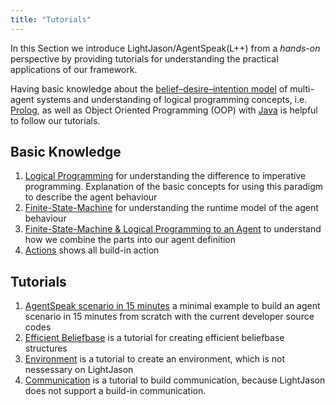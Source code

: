 ```yaml
---
title: "Tutorials"
---
```


In this Section we introduce LightJason/AgentSpeak(L++) from a *hands-on* perspective by providing tutorials for understanding the practical applications of our framework.

Having basic knowledge about the [belief–desire–intention model](https://en.wikipedia.org/wiki/Belief%E2%80%93desire%E2%80%93intention_software_model) of multi-agent systems and understanding of logical programming concepts, i.e. [Prolog](https://en.wikipedia.org/wiki/Prolog), as well as Object Oriented Programming (OOP) with [Java](https://docs.oracle.com/javase/tutorial/) is helpful to follow our tutorials.

## Basic Knowledge

1. [Logical Programming](basic-logicalprogramming) for understanding the difference to imperative programming. Explanation of the basic concepts for using this paradigm to describe the agent behaviour
2. [Finite-State-Machine](basic-finitestatemachine) for understanding the runtime model of the agent behaviour
3. [Finite-State-Machine & Logical Programming to an Agent](basic-fsm-logical-to-agent) to understand how we combine the parts into our agent definition
4. [Actions](basic-actions) shows all build-in action

## Tutorials

1. [AgentSpeak scenario in 15 minutes](tutorial-agentspeak-in-fifteen-minutes) a minimal example to build an agent scenario in 15 minutes from scratch with the current developer source codes
2. [Efficient Beliefbase](tutorial-efficient-beliefbase) is a tutorial for creating efficient beliefbase structures
3. [Environment](tutorial-environment) is a tutorial to create an environment, which is not nessessary on LightJason 
4. [Communication](tutorial-communication) is a tutorial to build communication, because LightJason does not support a build-in communication.

